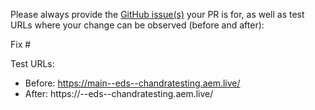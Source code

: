 Please always provide the [GitHub issue(s)](../issues) your PR is for, as well as test URLs where your change can be observed (before and after):

Fix #<gh-issue-id>

Test URLs:
- Before: https://main--eds--chandratesting.aem.live/
- After: https://<branch>--eds--chandratesting.aem.live/
